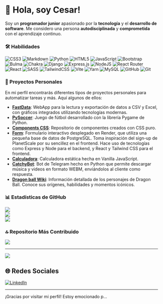 # 👋 Hola, soy Cesar!

Soy un **programador junior** apasionado por la **tecnología** y el **desarrollo de software**. Me considero una persona **autodisciplinada** y **comprometida** con el aprendizaje continuo.

### 🛠️ Habilidades
![CSS3](https://img.shields.io/badge/css3-%231572B6.svg?style=for-the-badge&logo=css3&logoColor=white) ![Markdown](https://img.shields.io/badge/markdown-%23000000.svg?style=for-the-badge&logo=markdown&logoColor=white) ![Python](https://img.shields.io/badge/python-3670A0?style=for-the-badge&logo=python&logoColor=ffdd54) ![HTML5](https://img.shields.io/badge/html5-%23E34F26.svg?style=for-the-badge&logo=html5&logoColor=white) ![JavaScript](https://img.shields.io/badge/javascript-%23323330.svg?style=for-the-badge&logo=javascript&logoColor=%23F7DF1E) ![Bootstrap](https://img.shields.io/badge/bootstrap-%238511FA.svg?style=for-the-badge&logo=bootstrap&logoColor=white) ![Bulma](https://img.shields.io/badge/bulma-00D0B1?style=for-the-badge&logo=bulma&logoColor=white) ![Chakra](https://img.shields.io/badge/chakra-%234ED1C5.svg?style=for-the-badge&logo=chakraui&logoColor=white) ![Django](https://img.shields.io/badge/django-%23092E20.svg?style=for-the-badge&logo=django&logoColor=white) ![Express.js](https://img.shields.io/badge/express.js-%23404d59.svg?style=for-the-badge&logo=express&logoColor=%2361DAFB) ![NodeJS](https://img.shields.io/badge/node.js-6DA55F?style=for-the-badge&logo=node.js&logoColor=white) ![React Router](https://img.shields.io/badge/React_Router-CA4245?style=for-the-badge&logo=react-router&logoColor=white) ![React](https://img.shields.io/badge/react-%2320232a.svg?style=for-the-badge&logo=react&logoColor=%2361DAFB) ![SASS](https://img.shields.io/badge/SASS-hotpink.svg?style=for-the-badge&logo=SASS&logoColor=white) ![TailwindCSS](https://img.shields.io/badge/tailwindcss-%2338B2AC.svg?style=for-the-badge&logo=tailwind-css&logoColor=white) ![Vite](https://img.shields.io/badge/vite-%23646CFF.svg?style=for-the-badge&logo=vite&logoColor=white) ![Yarn](https://img.shields.io/badge/yarn-%232C8EBB.svg?style=for-the-badge&logo=yarn&logoColor=white) ![MySQL](https://img.shields.io/badge/mysql-4479A1.svg?style=for-the-badge&logo=mysql&logoColor=white) ![GitHub](https://img.shields.io/badge/github-%23121011.svg?style=for-the-badge&logo=github&logoColor=white) ![Git](https://img.shields.io/badge/git-%23F05033.svg?style=for-the-badge&logo=git&logoColor=white)

### 💼 Proyectos Personales
En mi perfil encontrarás diferentes tipos de proyectos personales para automatizar tareas y más. Aquí algunos de ellos:

- **[FastData](https://github.com/CesarMartinez7/DataFast)**: WebApp para la lectura y exportación de datos a CSV y Excel, con gráficos integrados utilizando tecnologías modernas.
- **[PySoccer](https://github.com/CesarMartinez7/PySoccer)**: Juego de fútbol desarrollado con la librería Pygame de Python.
- **[Components CSS](https://github.com/CesarMartinez7/ComponentsCSS)**: Repositorio de componentes creados con CSS puro.
- **[Form](https://despliegue-jy96.onrender.com)**: Formulario interactivo desplegado en Render, que utiliza una pequeña base de datos de PostgreSQL. Toma inspiración del sign-up de PlanetScale por su sencillez en el frontend. Hace uso de tecnologías como Express y Node para el backend, y React y Tailwind CSS para el frontend.
- **[Calculadora](http://calculadorax.free.nf/?i=1)**: Calculadora estática hecha en Vanilla JavaScript.
- **[CatchyBot](https://github.com/CesarMartinez7/CatchyBot)**: Bot de Telegram hecho en Python que permite descargar música y videos en formato WEBM, enviándolos al cliente como respuesta.
- **[Dragon ball Wiki](https://dragonball-mjs3.onrender.com/)**: Información detallada de los personajes de Dragon Ball. Conoce sus orígenes, habilidades y momentos icónicos.

### 📊 Estadísticas de GitHub
![](https://github-readme-stats.vercel.app/api?username=CesarMartinez7&theme=dark&hide_border=false&include_all_commits=false&count_private=false)<br/>
![](https://github-readme-streak-stats.herokuapp.com/?user=CesarMartinez7&theme=dark&hide_border=false)<br/>
![](https://github-readme-stats.vercel.app/api/top-langs/?username=CesarMartinez7&theme=dark&hide_border=false&include_all_commits=false&count_private=false&layout=compact)

### 🔝 Repositorio Más Contribuido
![](https://github-contributor-stats.vercel.app/api?username=CesarMartinez7&limit=5&theme=dark&combine_all_yearly_contributions=true)

---

[![](https://visitcount.itsvg.in/api?id=CesarMartinez7&icon=0&color=0)](https://visitcount.itsvg.in)

## 🌐 Redes Sociales
[![LinkedIn](https://img.shields.io/badge/LinkedIn-%230077B5.svg?logo=linkedin&logoColor=white)](https://www.linkedin.com/in/cesar-martinez-383943332/) 

---

¡Gracias por visitar mi perfil! Estoy emocionado p...
